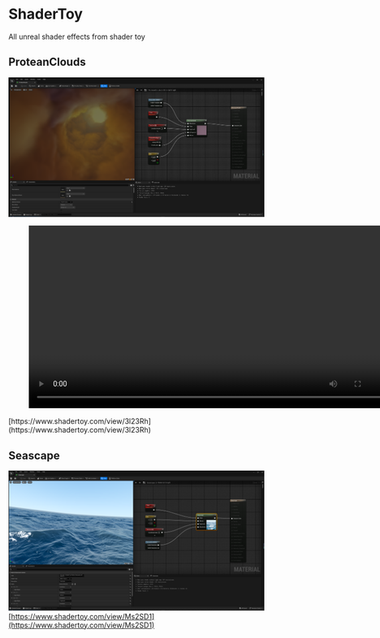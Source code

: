 # ShaderToy
All unreal shader effects from shader toy

## ProteanClouds
![ProteanClouds](./Resources/ProteanClouds.png)
<figure class="video_container">
 <video controls="true" allowfullscreen="true" width=720>
 <source src="./Resources/test.mp4" type="video/mp4">
 </video>
</figure>
[https://www.shadertoy.com/view/3l23Rh](https://www.shadertoy.com/view/3l23Rh)

## Seascape
![Seascape](./Resources/Seascape.png)
[https://www.shadertoy.com/view/Ms2SD1](https://www.shadertoy.com/view/Ms2SD1)
